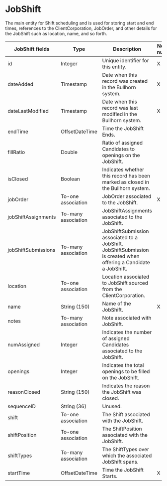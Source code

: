 # JobShift

The main entity for Shift scheduling and is used for storing start and end times, references to the ClientCorporation, JobOrder, and other details for the JobShift such as location, name, and so forth.

<table>
    <colgroup>
        <col width="20%" />
        <col width="20%" />
        <col width="20%" />
        <col width="20%" />
        <col width="20%" />
    </colgroup>
    <thead>
        <tr class="header">
            <th>JobShift fields</th>
            <th>Type</th>
            <th>Description</th>
            <th>Not null</th>
            <th>Read-only</th>
        </tr>
    </thead>
    <tbody>
        <tr class="even">
            <td>id</td>
            <td>Integer</td>
            <td>Unique identifier for this entity.</td>
            <td>X</td>
            <td>X</td>
        </tr>
        <tr class="odd">
            <td>dateAdded</td>
            <td>Timestamp</td>
            <td>Date when this record was created in the Bullhorn system.</td>
            <td>X</td>
            <td>X</td>
        </tr>
        <tr class="even">
            <td>dateLastModified</td>
            <td>Timestamp</td>
            <td>Date when this record was last modified in the Bullhorn system.</td>
            <td>X</td>
            <td>X</td>
        </tr>
        <tr class="odd">
            <td>endTime</td>
            <td>OffsetDateTime</td>
            <td>Time the JobShift Ends.</td>
            <td></td>
            <td></td>
        </tr>
        <tr class="even">
            <td>fillRatio</td>
            <td>Double</td>
            <td>Ratio of assigned Candidates to openings on the JobShift.</td>
            <td></td>
            <td>X</td>
        </tr>
        <tr class="odd">
            <td>isClosed</td>
            <td>Boolean</td>
            <td>Indicates whether this record has been marked as closed in the Bullhorn system.</td>
            <td></td>
            <td></td>
        </tr>
        <tr class="even">
            <td>jobOrder</td>
            <td>To-one association</td>
            <td>JobOrder associated to the JobShift.</td>
            <td>X</td>
            <td></td>
        </tr>
        <tr class="odd">
            <td>jobShiftAssignments</td>
            <td>To-many association</td>
            <td>JobShiftAssignments associated to the JobShift.</td>
            <td></td>
            <td>X</td>
        </tr>
        <tr class="even">
            <td>jobShiftSubmissions</td>
            <td>To-many association</td>
            <td>JobShiftSubmission associated to a JobShift. JobShiftSubmission is created when offering a Candidate a JobShift.</td>
            <td></td>
            <td>X</td>
        </tr>
        <tr class="odd">
            <td>location</td>
            <td>To-one association</td>
            <td>Location associated to JobShift sourced from the ClientCorporation.</td>
            <td></td>
            <td></td>
        </tr>
        <tr class="even">
            <td>name</td>
            <td>String (150)</td>
            <td>Name of the JobShift.</td>
            <td>X</td>
            <td></td>
        </tr>
        <tr class="odd">
            <td>notes</td>
            <td>To-many association</td>
            <td>Note associated with JobShift.</td>
            <td></td>
            <td>X</td>
        </tr>
        <tr class="even">
            <td>numAssigned</td>
            <td>Integer</td>
            <td>Indicates the number of assigned Candidates associated to the JobShift.</td>
            <td></td>
            <td>X</td>
        </tr>
        <tr class="odd">
            <td>openings</td>
            <td>Integer</td>
            <td>Indicates the total openings to be filled on the JobShift.</td>
            <td></td>
            <td></td>
        </tr>
        <tr class="even">
            <td>reasonClosed</td>
            <td>String (150)</td>
            <td>Indicates the reason the JobShift was closed.</td>
            <td></td>
            <td></td>
        </tr>
        <tr class="odd">
            <td>sequenceID</td>
            <td>String (36)</td>
            <td>Unused.</td>
            <td></td>
            <td></td>
        </tr>
        <tr class="even">
            <td>shift</td>
            <td>To-one association</td>
            <td>The Shift associated with the JobShift.</td>
            <td></td>
            <td></td>
        </tr>
        <tr class="odd">
            <td>shiftPosition</td>
            <td>To-one association</td>
            <td>The ShiftPosition associated with the JobShift.</td>
            <td></td>
            <td></td>
        </tr>
        <tr class="even">
            <td>shiftTypes</td>
            <td>To-many association</td>
            <td>The ShiftTypes over which the associated JobShift spans.</td>
            <td></td>
            <td></td>
        </tr>
        <tr class="odd">
            <td>startTime</td>
            <td>OffsetDateTime</td>
            <td>Time the JobShift Starts.</td>
            <td>X</td>
            <td></td>
        </tr>
    </tbody>
</table>
